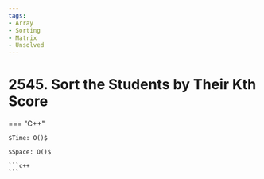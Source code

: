```yaml
---
tags:
- Array
- Sorting
- Matrix
- Unsolved
---
```



# 2545. Sort the Students by Their Kth Score

=== "C++"

    $Time: O()$

    $Space: O()$

    ```c++
    ```